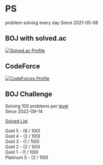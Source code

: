 # PS

problem solving every day Since 2021-05-08

## BOJ with solved.ac

[![Solved.ac Profile](http://mazassumnida.wtf/api/v2/generate_badge?boj=kadrick)](https://solved.ac/kadrick)

## CodeForce

[![CodeForces Profile](https://cf.leed.at?id=Kadrick)](https://codeforces.com/profile/Kadrick)

## BOJ Challenge

Solving 100 problems per [level](https://solved.ac/problems/level)  
Since 2022-09-14

[Solved List](./BOJ/doc/solvedProblem.md)

Gold 5 - (8 / 100)  
Gold 4 - (2 / 100)  
Gold 3 - (1 / 100)  
Gold 2 - (2 / 100)  
Gold 1 - (1 / 100)  
Platinum 5 - (2 / 100)  
